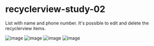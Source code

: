 # recyclerview-study-02
List with name and phone number. It's possible to edit and delete the recyclerview items.

![image](https://user-images.githubusercontent.com/53324891/180589299-ba5c64b2-3395-4a8a-a957-931bd76c814e.png) ![image](https://user-images.githubusercontent.com/53324891/180589369-4420a2f4-3272-4ea3-89e0-11852b5678fe.png) ![image](https://user-images.githubusercontent.com/53324891/180589387-8d736cf7-6e45-48a1-83dc-aaa3aea16c11.png)
![image](https://user-images.githubusercontent.com/53324891/180589400-ce5892cd-b175-4c24-b403-e5edfeb008f2.png)



